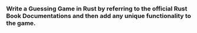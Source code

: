 ### Write a Guessing Game in Rust by referring to the official Rust Book Documentations and then add any unique functionality to the game.